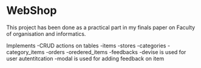 # WebShop
This project has been done as a practical part in my finals paper on Faculty of organisation and informatics.

Implements
  -CRUD actions on tables
    -items
    -stores
    -categories
    -category_items
    -orders
    -oredered_items
    -feedbacks
  -devise is used for user autentitcation
  -modal is used for adding feedback on item

